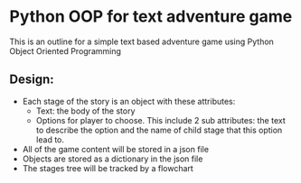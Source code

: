 # Python OOP for text adventure game
This is an outline for a simple text based adventure game using Python Object Oriented Programming
## Design:
* Each stage of the story is an object with these attributes:
  *  Text: the body of the story
  *  Options for player to choose. This include 2 sub attributes: the text to describe the option and the name of child stage that this option lead to.
* All of the game content will be stored in a json file
* Objects are stored as a dictionary in the json file
* The stages tree will be tracked by a flowchart
